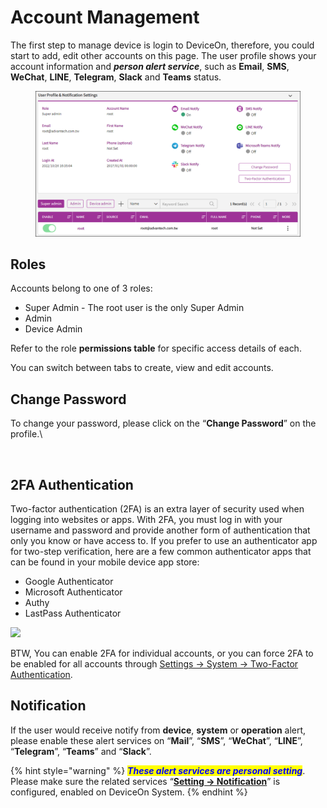 # Account Management

The first step to manage device is login to DeviceOn, therefore, you could start to add, edit other accounts on this page. The user profile shows your account information and _**person alert service**_, such as **Email**, **SMS**, **WeChat**, **LINE**, **Telegram**, **Slack** and **Teams** status.

<figure><img src="../.gitbook/assets/image (76).png" alt=""><figcaption></figcaption></figure>

## Roles

Accounts belong to one of 3 roles:

* Super Admin - The root user is the only Super Admin
* Admin
* Device Admin

Refer to the role **permissions table** for specific access details of each.

You can switch between tabs to create, view and edit accounts.

## Change Password

To change your password, please click on the “**Change Password**” on the profile.\


<figure><img src="https://i.imgur.com/zp8OLXq.png" alt=""><figcaption></figcaption></figure>

## 2FA Authentication

Two-factor authentication (2FA) is an extra layer of security used when logging into websites or apps. With 2FA, you must log in with your username and password and provide another form of authentication that only you know or have access to. If you prefer to use an authenticator app for two-step verification, here are a few common authenticator apps that can be found in your mobile device app store:

* Google Authenticator
* Microsoft Authenticator
* Authy
* LastPass Authenticator

![](https://i.imgur.com/CwBf3FV.png)

BTW, You can enable 2FA for individual accounts, or you can force 2FA to be enabled for all accounts through [Settings -> System -> Two-Factor Authentication](account-management.md#2fa-authentication).

## Notification

If the user would receive notify from **device**, **system** or **operation** alert, please enable these alert services on “**Mail**”, “**SMS**”, “**WeChat**”, “**LINE**”, “**Telegram**”, “**Teams**” and “**Slack**”.&#x20;

{% hint style="warning" %}
_<mark style="color:blue;">**These alert services are personal setting**</mark>_. Please make sure the related services “[**Setting -> Notification**](system-setting.md#notification)” is configured, enabled on DeviceOn System.
{% endhint %}



